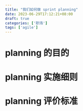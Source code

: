 ```yaml
---
title: "我们如何做 sprint planning"
date: 2023-06-29T17:12:21+08:00
draft: true
categories: ['职场']
tags: ['agile']
---
```


# planning 的目的
 
# planning 实施细则

# planning 评价标准